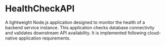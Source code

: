 # HealthCheckAPI
A lightweight Node.js application designed to monitor the health of a backend service instance. This application checks database connectivity and validates downstream API availability. It is implemented following cloud-native application requirements.

